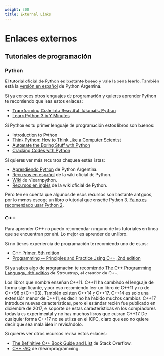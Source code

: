 ```yaml
---
weight: 300
title: External Links
---
```


# Enlaces externos

## Tutoriales de programación

### Python

El [tutorial oficial de Python](https://docs.python.org/3/tutorial/index.html) es bastante bueno y vale la pena leerlo. También está la [versión en español](http://docs.python.org.ar/tutorial/3/index.html) de Python Argentina.

Si ya conoces otros lenguajes de programación y quieres aprender Python te recomiendo que leas estos enlaces:

- [Transforming Code into Beautiful, Idiomatic Python](https://github.com/JeffPaine/beautiful_idiomatic_python)
- [Learn Python 3 in Y Minutes](https://learnxinyminutes.com/docs/python3/)

Si Python es tu primer lenguaje de programación estos libros son buenos:

- [Introduction to Python](http://introtopython.org/)
- [Think Python: How to Think Like a Computer Scientist](http://greenteapress.com/wp/think-python-2e/)
- [Automate the Boring Stuff with Python](https://automatetheboringstuff.com/)
- [Cracking Codes with Python](http://inventwithpython.com/cracking/)

Si quieres ver más recursos chequea estás listas:

- [Aprendiendo Python](http://www.python.org.ar/wiki/AprendiendoPython) de Python Argentina.
- [Recursos en español](https://wiki.python.org/moin/SpanishLanguage) de la wiki oficial de Python.
- [Wiki](https://www.reddit.com/r/learnpython/wiki/index#wiki_new_to_python.3F)  de r/learnpython.
- [Recursos en inglés](https://wiki.python.org/moin/BeginnersGuide/Programmers) de la wiki oficial de Python.

Pero ten en cuenta que algunos de esos recursos son bastante antiguos, por lo menos escoge un libro o tutorial que enseñe Python 3. [Ya no es recomendado usar Python 2](https://wiki.python.org/moin/Python2orPython3).

### C++

Para aprender C++ no puedo recomendar ninguno de los tutoriales en línea que se encuentran por ahí. Lo mejor es aprender de un libro. 

Si no tienes experiencia de programación te recomiendo uno de estos:

- [C++ Primer, 5th edition](https://www.pearson.com/us/higher-education/program/Lippman-C-Primer-5th-Edition/PGM270560.html)
- [Programming -- Principles and Practice Using C++, 2nd edition](http://www.stroustrup.com/programming.html)

Si ya sabes algo de programación te recomiendo [The C++ Programming Language, 4th edition](http://www.stroustrup.com/4th.html) de Stroustrup, el creador de C++.

Los libros que nombré enseñan C++11. C++11 ha cambiado el lenguaje de forma significante, y por eso recomiendo leer un libro de C++11 y no de C++98 o (C++03). También existen C++14 y C++17. C++14 es solo una extensión menor de C++11, es decir no ha habido muchos cambios. C++17 introduce nuevas características, pero el estándar recién fue publicado en diciembre de 2017, el soporte de estas características en los compiladores todavía es experimental y no hay muchos libros que cubran C++17. De cualquier forma C++17 no se utiliza en el ICPC, claro que eso no quiere decir que sea mala idea ir revisándolo.

Si quieres ver otros recursos revisa estos enlaces:

- [The Definitive C++ Book Guide and List](https://stackoverflow.com/questions/388242/the-definitive-c-book-guide-and-list) de Stack Overflow.
- [C++ FAQ](https://www.reddit.com/r/learnprogramming/wiki/faq_cpp#wiki_where_can_i_learn_c.2B.2B.3F) de r/learnprogramming.

